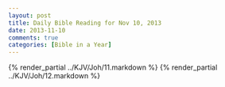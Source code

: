 ```yaml
---
layout: post
title: Daily Bible Reading for Nov 10, 2013
date: 2013-11-10
comments: true
categories: [Bible in a Year]
---
```

{% render_partial ../KJV/Joh/11.markdown %}
{% render_partial ../KJV/Joh/12.markdown %}
